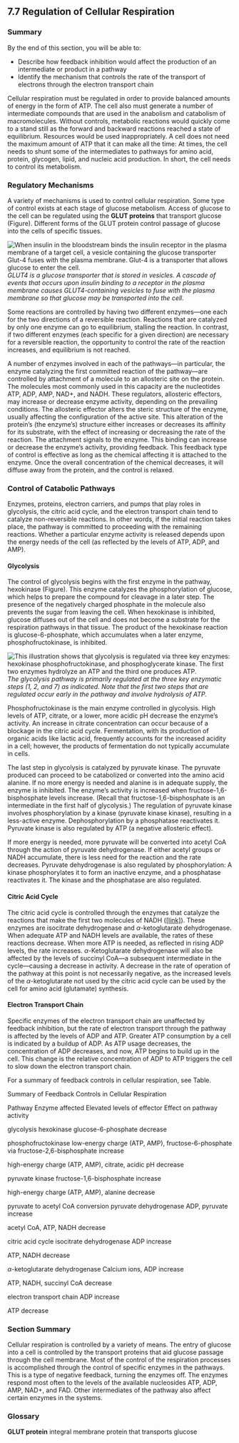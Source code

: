 ##  7.7 Regulation of Cellular Respiration 

### Summary

By the end of this section, you will be able to: 

  - Describe how feedback inhibition would affect the production of an intermediate or product in a pathway
  - Identify the mechanism that controls the rate of the transport of electrons through the electron transport chain

Cellular respiration must be regulated in order to provide balanced amounts of energy in the form of ATP. The cell also must generate a number of intermediate compounds that are used in the anabolism and catabolism of macromolecules. Without controls, metabolic reactions would quickly come to a stand still as the forward and backward reactions reached a state of equilibrium. Resources would be used inappropriately. A cell does not need the maximum amount of ATP that it can make all the time: At times, the cell needs to shunt some of the intermediates to pathways for amino acid, protein, glycogen, lipid, and nucleic acid production. In short, the cell needs to control its metabolism.

### Regulatory Mechanisms

A variety of mechanisms is used to control cellular respiration. Some type of control exists at each stage of glucose metabolism. Access of glucose to the cell can be regulated using the **GLUT proteins** that transport glucose (Figure). Different forms of the GLUT protein control passage of glucose into the cells of specific tissues.

![When insulin in the bloodstream binds the insulin receptor in the plasma membrane of a target cell, a vesicle containing the glucose transporter Glut-4 fuses with the plasma membrane. Glut-4 is a transporter that allows glucose to enter the cell.][1] _GLUT4 is a glucose transporter that is stored in vesicles. A cascade of events that occurs upon insulin binding to a receptor in the plasma membrane causes GLUT4-containing vesicles to fuse with the plasma membrane so that glucose may be transported into the cell._

Some reactions are controlled by having two different enzymes—one each for the two directions of a reversible reaction. Reactions that are catalyzed by only one enzyme can go to equilibrium, stalling the reaction. In contrast, if two different enzymes (each specific for a given direction) are necessary for a reversible reaction, the opportunity to control the rate of the reaction increases, and equilibrium is not reached.

A number of enzymes involved in each of the pathways—in particular, the enzyme catalyzing the first committed reaction of the pathway—are controlled by attachment of a molecule to an allosteric site on the protein. The molecules most commonly used in this capacity are the nucleotides ATP, ADP, AMP, NAD+, and NADH. These regulators, allosteric effectors, may increase or decrease enzyme activity, depending on the prevailing conditions. The allosteric effector alters the steric structure of the enzyme, usually affecting the configuration of the active site. This alteration of the protein’s (the enzyme’s) structure either increases or decreases its affinity for its substrate, with the effect of increasing or decreasing the rate of the reaction. The attachment signals to the enzyme. This binding can increase or decrease the enzyme’s activity, providing feedback. This feedback type of control is effective as long as the chemical affecting it is attached to the enzyme. Once the overall concentration of the chemical decreases, it will diffuse away from the protein, and the control is relaxed.

### Control of Catabolic Pathways

Enzymes, proteins, electron carriers, and pumps that play roles in glycolysis, the citric acid cycle, and the electron transport chain tend to catalyze non-reversible reactions. In other words, if the initial reaction takes place, the pathway is committed to proceeding with the remaining reactions. Whether a particular enzyme activity is released depends upon the energy needs of the cell (as reflected by the levels of ATP, ADP, and AMP).

#### Glycolysis

The control of glycolysis begins with the first enzyme in the pathway, hexokinase (Figure). This enzyme catalyzes the phosphorylation of glucose, which helps to prepare the compound for cleavage in a later step. The presence of the negatively charged phosphate in the molecule also prevents the sugar from leaving the cell. When hexokinase is inhibited, glucose diffuses out of the cell and does not become a substrate for the respiration pathways in that tissue. The product of the hexokinase reaction is glucose-6-phosphate, which accumulates when a later enzyme, phosphofructokinase, is inhibited.

![This illustration shows that glycolysis is regulated via three key enzymes: hexokinase phosphofructokinase, and phosphoglycerate kinase. The first two enzymes hydrolyze an ATP and the third one produces ATP.][2] _The glycolysis pathway is primarily regulated at the three key enzymatic steps (1, 2, and 7) as indicated. Note that the first two steps that are regulated occur early in the pathway and involve hydrolysis of ATP._

Phosphofructokinase is the main enzyme controlled in glycolysis. High levels of ATP, citrate, or a lower, more acidic pH decrease the enzyme’s activity. An increase in citrate concentration can occur because of a blockage in the citric acid cycle. Fermentation, with its production of organic acids like lactic acid, frequently accounts for the increased acidity in a cell; however, the products of fermentation do not typically accumulate in cells.

The last step in glycolysis is catalyzed by pyruvate kinase. The pyruvate produced can proceed to be catabolized or converted into the amino acid alanine. If no more energy is needed and alanine is in adequate supply, the enzyme is inhibited. The enzyme’s activity is increased when fructose-1,6-bisphosphate levels increase. (Recall that fructose-1,6-bisphosphate is an intermediate in the first half of glycolysis.) The regulation of pyruvate kinase involves phosphorylation by a kinase (pyruvate kinase kinase), resulting in a less-active enzyme. Dephosphorylation by a phosphatase reactivates it. Pyruvate kinase is also regulated by ATP (a negative allosteric effect).

If more energy is needed, more pyruvate will be converted into acetyl CoA through the action of pyruvate dehydrogenase. If either acetyl groups or NADH accumulate, there is less need for the reaction and the rate decreases. Pyruvate dehydrogenase is also regulated by phosphorylation: A kinase phosphorylates it to form an inactive enzyme, and a phosphatase reactivates it. The kinase and the phosphatase are also regulated.

#### Citric Acid Cycle

The citric acid cycle is controlled through the enzymes that catalyze the reactions that make the first two molecules of NADH ([[link]][3]). These enzymes are isocitrate dehydrogenase and _α_-ketoglutarate dehydrogenase. When adequate ATP and NADH levels are available, the rates of these reactions decrease. When more ATP is needed, as reflected in rising ADP levels, the rate increases. _α_-Ketoglutarate dehydrogenase will also be affected by the levels of succinyl CoA—a subsequent intermediate in the cycle—causing a decrease in activity. A decrease in the rate of operation of the pathway at this point is not necessarily negative, as the increased levels of the _α_-ketoglutarate not used by the citric acid cycle can be used by the cell for amino acid (glutamate) synthesis.

#### Electron Transport Chain

Specific enzymes of the electron transport chain are unaffected by feedback inhibition, but the rate of electron transport through the pathway is affected by the levels of ADP and ATP. Greater ATP consumption by a cell is indicated by a buildup of ADP. As ATP usage decreases, the concentration of ADP decreases, and now, ATP begins to build up in the cell. This change is the relative concentration of ADP to ATP triggers the cell to slow down the electron transport chain.

For a summary of feedback controls in cellular respiration, see Table.

Summary of Feedback Controls in Cellular Respiration

Pathway Enzyme affected Elevated levels of effector Effect on pathway activity

glycolysis
hexokinase
glucose-6-phosphate
decrease

phosphofructokinase
low-energy charge (ATP, AMP), fructose-6-phosphate via fructose-2,6-bisphosphate
increase

high-energy charge (ATP, AMP), citrate, acidic pH
decrease

pyruvate kinase
fructose-1,6-bisphosphate
increase

high-energy charge (ATP, AMP), alanine
decrease

pyruvate to acetyl CoA conversion
pyruvate dehydrogenase
ADP, pyruvate
increase

acetyl CoA, ATP, NADH
decrease

citric acid cycle
isocitrate dehydrogenase
ADP
increase

ATP, NADH
decrease

_α_-ketoglutarate dehydrogenase
Calcium ions, ADP
increase

ATP, NADH, succinyl CoA
decrease

electron transport chain
ADP
increase

ATP
decrease

### Section Summary

Cellular respiration is controlled by a variety of means. The entry of glucose into a cell is controlled by the transport proteins that aid glucose passage through the cell membrane. Most of the control of the respiration processes is accomplished through the control of specific enzymes in the pathways. This is a type of negative feedback, turning the enzymes off. The enzymes respond most often to the levels of the available nucleosides ATP, ADP, AMP, NAD+, and FAD. Other intermediates of the pathway also affect certain enzymes in the systems.

### Glossary

**GLUT protein** integral membrane protein that transports glucose

   [1]: https://cnx.org/resources/0292a9db4d16fc7a3dc0c07a6c648c092cb3dc0f/Figure_07_07_01.jpg
   [2]: https://cnx.org/resources/09c3431632b39a8555fabbcb45944f64e73c4827/Figure_07_07_02.jpg
   [3]: /contents/185cbf87-c72e-48f5-b51e-f14f21b5eabd@11.5:c1e00705-ab75-4c24-8c6c-5d983c3cca49@7#fig-ch07_03_02


